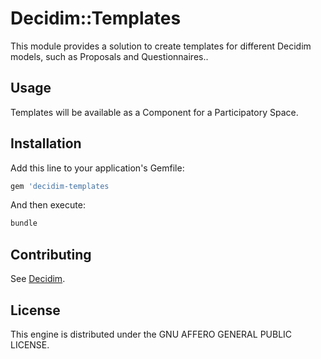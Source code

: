 # Decidim::Templates

This module provides a solution to create templates for different Decidim models, such as Proposals and Questionnaires..

## Usage

Templates will be available as a Component for a Participatory
Space.

## Installation

Add this line to your application's Gemfile:

```ruby
gem 'decidim-templates
```

And then execute:

```bash
bundle
```

## Contributing

See [Decidim](https://github.com/decidim/decidim).

## License

This engine is distributed under the GNU AFFERO GENERAL PUBLIC LICENSE.
